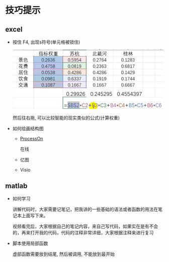 # 技巧提示

## excel

- 按住 F4, 出现`$`符号(单元格被锁住)

  ![](assets/2022-08-04-10-27-03.png)

  然后往右拖, 可以比较智能的现实类似的公式(计算权重)

- 如何绘画结构图

  - [ProcessOn](https://processon.com/)

    在线

  - 亿图
  - Visio

## matlab

- 如何学习

  讲解代码时，大家需要记笔记，把我讲的一些基础的语法或者函数的用法在笔记本上面写下来。

  视频看完后，大家根据自己的笔记内容，来自己写代码，如果实在是有不会的，再来打开我的代码，代码的注释非常详细，大家根据注释来进行复习

- 脚本使用局部函数

  虚部函数需要放到结尾, 然后被调用, 不能放到最开始
